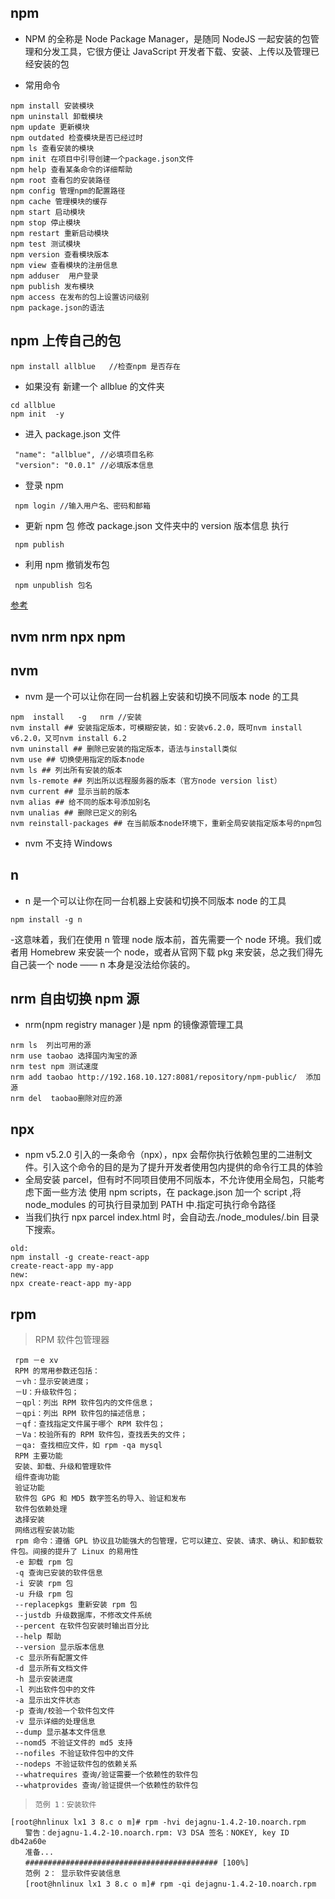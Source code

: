 ## npm

-   NPM 的全称是 Node Package Manager，是随同 NodeJS 一起安装的包管理和分发工具，它很方便让 JavaScript 开发者下载、安装、上传以及管理已经安装的包

-   常用命令

```code
npm install 安装模块
npm uninstall 卸载模块
npm update 更新模块
npm outdated 检查模块是否已经过时
npm ls 查看安装的模块
npm init 在项目中引导创建一个package.json文件
npm help 查看某条命令的详细帮助
npm root 查看包的安装路径
npm config 管理npm的配置路径
npm cache 管理模块的缓存
npm start 启动模块
npm stop 停止模块
npm restart 重新启动模块
npm test 测试模块
npm version 查看模块版本
npm view 查看模块的注册信息
npm adduser  用户登录
npm publish 发布模块
npm access 在发布的包上设置访问级别
npm package.json的语法
```

## npm 上传自己的包

```code
npm install allblue   //检查npm 是否存在
```

-   如果没有 新建一个 allblue 的文件夹

```code
cd allblue
npm init  -y
```

-   进入 package.json 文件

```code
 "name": "allblue", //必填项目名称
 "version": "0.0.1" //必填版本信息
```

-   登录 npm

```code
 npm login //输入用户名、密码和邮箱
```

-   更新 npm 包 修改 package.json 文件夹中的 version 版本信息
    执行

```code
 npm publish
```

-   利用 npm 撤销发布包

```code
 npm unpublish 包名
```

[参考](https://www.cnblogs.com/penghuwan/p/6973702.html)

## nvm nrm npx npm

## nvm

-   nvm 是一个可以让你在同一台机器上安装和切换不同版本 node 的工具

```code
npm  install   -g   nrm //安装
nvm install ## 安装指定版本，可模糊安装，如：安装v6.2.0，既可nvm install v6.2.0，又可nvm install 6.2
nvm uninstall ## 删除已安装的指定版本，语法与install类似
nvm use ## 切换使用指定的版本node
nvm ls ## 列出所有安装的版本
nvm ls-remote ## 列出所以远程服务器的版本（官方node version list）
nvm current ## 显示当前的版本
nvm alias ## 给不同的版本号添加别名
nvm unalias ## 删除已定义的别名
nvm reinstall-packages ## 在当前版本node环境下，重新全局安装指定版本号的npm包
```

-   nvm 不支持 Windows

## n

-   n 是一个可以让你在同一台机器上安装和切换不同版本 node 的工具

```code
npm install -g n
```

-这意味着，我们在使用 n 管理 node 版本前，首先需要一个 node 环境。我们或者用 Homebrew 来安装一个 node，或者从官网下载 pkg 来安装，总之我们得先自己装一个 node —— n 本身是没法给你装的。

## nrm 自由切换 npm 源

-   nrm(npm registry manager )是 npm 的镜像源管理工具

```code
nrm ls  列出可用的源
nrm use taobao 选择国内淘宝的源
nrm test npm 测试速度
nrm add taobao http://192.168.10.127:8081/repository/npm-public/  添加源
nrm del  taobao删除对应的源
```

## npx

-   npm v5.2.0 引入的一条命令（npx），npx 会帮你执行依赖包里的二进制文件。引入这个命令的目的是为了提升开发者使用包内提供的命令行工具的体验
-   全局安装 parcel，但有时不同项目使用不同版本，不允许使用全局包，只能考虑下面一些方法
    使用 npm scripts，在 package.json 加一个 script ,将 node_modules 的可执行目录加到 PATH 中.指定可执行命令路径
-   当我们执行 npx parcel index.html 时，会自动去./node_modules/.bin 目录下搜索。

```code
old:
npm install -g create-react-app
create-react-app my-app
new:
npx create-react-app my-app
```

## rpm

> RPM 软件包管理器

```code
 rpm －e xv
 RPM 的常用参数还包括：
 －vh：显示安装进度；
 －U：升级软件包；
 －qpl：列出 RPM 软件包内的文件信息；
 －qpi：列出 RPM 软件包的描述信息；
 －qf：查找指定文件属于哪个 RPM 软件包；
 －Va：校验所有的 RPM 软件包，查找丢失的文件；
 －qa: 查找相应文件，如 rpm -qa mysql
 RPM 主要功能
 安装、卸载、升级和管理软件
 组件查询功能
 验证功能
 软件包 GPG 和 MD5 数字签名的导入、验证和发布
 软件包依赖处理
 选择安装
 网络远程安装功能
 rpm 命令：遵循 GPL 协议且功能强大的包管理，它可以建立、安装、请求、确认、和卸载软件包。间接的提升了 Linux 的易用性
 -e 卸载 rpm 包
 -q 查询已安装的软件信息
 -i 安装 rpm 包
 -u 升级 rpm 包
 --replacepkgs 重新安装 rpm 包
 --justdb 升级数据库，不修改文件系统
 --percent 在软件包安装时输出百分比
 --help 帮助
 --version 显示版本信息
 -c 显示所有配置文件
 -d 显示所有文档文件
 -h 显示安装进度
 -l 列出软件包中的文件
 -a 显示出文件状态
 -p 查询/校验一个软件包文件
 -v 显示详细的处理信息
 --dump 显示基本文件信息
 --nomd5 不验证文件的 md5 支持
 --nofiles 不验证软件包中的文件
 --nodeps 不验证软件包的依赖关系
 --whatrequires 查询/验证需要一个依赖性的软件包
 --whatprovides 查询/验证提供一个依赖性的软件包
```

>     范例 1：安装软件

```code
[root@hnlinux lx1 3 8.c o m]# rpm -hvi dejagnu-1.4.2-10.noarch.rpm
　　警告：dejagnu-1.4.2-10.noarch.rpm: V3 DSA 签名：NOKEY, key ID db42a60e
　　准备...
　　########################################### [100%]
　　范例 2： 显示软件安装信息
　　[root@hnlinux lx1 3 8.c o m]# rpm -qi dejagnu-1.4.2-10.noarch.rpm
```
